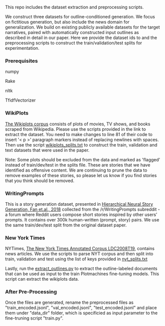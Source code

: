 
This repo includes the dataset extraction and preprocessing scripts.

We construct three datasets for outline-conditioned generation. We focus on fictitious generation, but also include the news domain for generalization.  We build on existing publicly available datasets for the  target  narratives,  paired  with  automatically constructed input outlines as described in detail in our paper. Here we provide the dataset ids to and the preprocessing scripts to construct the train/validation/test splits for experimentation.

### Prerequisites

numpy

Rake

nltk

TfidfVectorizer

### WikiPlots

<a href="https://github.com/markriedl/WikiPlots">The Wikiplots corpus</a> consists of plots of movies, TV shows, and books scraped from Wikipedia.
Please use the scripts provided in the link to extract the dataset.  You need to make changes to line 81 of their code to insert '< p >' paragraph markers instead of replacing newlines with spaces. Then use the script <a href="./wikiplots_splits.txt">wikiplots_splits.txt</a> to construct the train, validation and text datasets that were used in the paper.

Note: Some plots should be excluded from the data and marked as 'flagged' instead of train/dev/test in the splits file.  These are stories that we have identified as offensive content.  We are continuing to prune the data to remove examples of these stories, so please let us know if you find stories that you think should be removed.

### WritingPrompts

This is a story generation dataset, presented in <a href="https://arxiv.org/abs/1805.04833">Hierarchical Neural Story Generation, Fan et.al., 2018</a> collected from the /r/WritingPrompts subreddit - a forum where Reddit users compose short stories inspired by other users’ prompts. It contains over 300k human-written (prompt, story) pairs. We use the same train/dev/test split from the original dataset paper.  


### New York Times

NYTimes, <a href="https://catalog.ldc.upenn.edu/LDC2008T19">The New York Times Annotated Corpus LDC2008T19</a>, contains news articles. 
We use the scripts to parse NYT corpus and then split into train, validation and test using the list of keys provided in <a href="./nyt_splits.txt">nyt_splits.txt</a>

Lastly, run the <a href="./extract_outlines.py">extract_outlines.py</a> to extract the outline-labeled documents that can be used as input to the train Plotmachines fine-tuning models. This script can extract the wikiplots data. 


### After Pre-Processing 

Once the files are generated, rename the preprocessed files as "train_encoded.jsonl", "val_encoded.jsonl", "test_encoded.jsonl" and place them under "data_dir" folder, which is specificied as input parameter to the fine-truning script "train.py".
